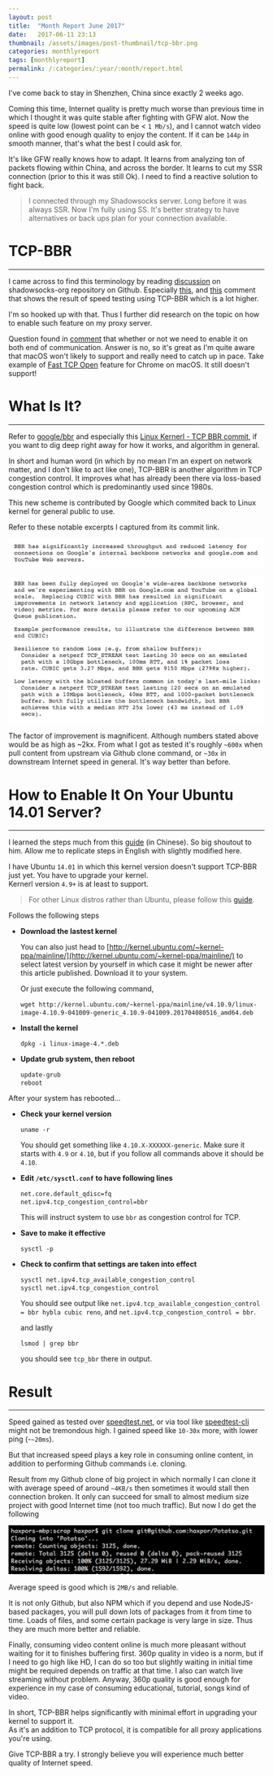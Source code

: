 ```yaml
---
layout: post
title:  "Month Report June 2017"
date:   2017-06-11 23:13
thumbnail: /assets/images/post-thumbnail/tcp-bbr.png
categories: monthlyreport
tags: [monthlyreport]
permalink: /:categories/:year/:month/report.html
---
```


I've come back to stay in Shenzhen, China since exactly 2 weeks ago.

Coming this time, Internet quality is pretty much worse than previous time in which I thought it was quite stable after fighting with GFW alot. Now the speed is quite low (lowest point can be < `1 Mb/s`), and I cannot watch video online with good enough quality to enjoy the content. If it can be `144p` in smooth manner, that's what the best I could ask for.

It's like GFW really knows how to adapt. It learns from analyzing ton of packets flowing within China, and across the border. It learns to cut my SSR connection (prior to this it was still Ok). I need to find a reactive solution to fight back.

> I connected through my Shadowsocks server. Long before it was always SSR. Now I'm fully using SS. It's better strategy to have alternatives or back ups plan for your connection available.

# TCP-BBR

---

I came across to find this terminology by reading [discussion](https://github.com/shadowsocks/shadowsocks-org/issues/26) on shadowsocks-org repository on Github. Especially [this](https://github.com/shadowsocks/shadowsocks-org/issues/26#issuecomment-269444798), and [this](https://github.com/shadowsocks/shadowsocks-org/issues/26#issuecomment-269456260) comment that shows the result of speed testing using TCP-BBR which is a lot higher.

I'm so hooked up with that. Thus I further did research on the topic on how to enable such feature on my proxy server.

Question found in [comment](https://github.com/shadowsocks/shadowsocks-org/issues/26#issuecomment-269487933) that whether or not we need to enable it on both end of communication. Answer is no, so it's great as I'm quite aware that macOS won't likely to support and really need to catch up in pace. Take example of [Fast TCP Open](https://bugs.chromium.org/p/chromium/issues/detail?id=543653) feature for Chrome on macOS. It still doesn't support!

# What Is It?

---

Refer to [google/bbr](https://github.com/google/bbr/blob/master/Documentation/bbr-quick-start.md) and especially this [Linux Kernerl - TCP BBR commit](http://git.kernel.org/cgit/linux/kernel/git/davem/net-next.git/commit/?id=0f8782ea14974ce992618b55f0c041ef43ed0b78), if you want to dig deep right away for how it works, and algorithm in general.

In short and human word (in which by no mean I'm an expert on network matter, and I don't like to act like one), TCP-BBR is another algorithm in TCP congestion control. It improves what has already been there via loss-based congestion control which is predominantly used since 1980s.

This new scheme is contributed by Google which commited back to Linux kernel for general public to use.

Refer to these notable excerpts I captured from its commit link.

![excerpt tcp-bbr 1](/assets/images/tcp-bbr/excerpt1.png)

![excerpt tcp-bbr 2](/assets/images/tcp-bbr/excerpt2.png)

The factor of improvement is magnificent. Although numbers stated above would be as high as ~2kx. From what I got as tested it's roughly `~600x` when pull content from upstream via Github clone command, or `~30x` in downstream Internet speed in general. It's way better than before.

# How to Enable It On Your Ubuntu 14.01 Server?

---

I learned the steps much from this [guide](https://github.com/iMeiji/shadowsocks_install/wiki/%E5%BC%80%E5%90%AFTCP-BBR%E6%8B%A5%E5%A1%9E%E6%8E%A7%E5%88%B6%E7%AE%97%E6%B3%95) (in Chinese). So big shoutout to him. Allow me to replicate steps in English with slightly modified here.

I have Ubuntu `14.01` in which this kernel version doesn't support TCP-BBR just yet. You have to upgrade your kernel.  
Kernerl version `4.9+` is at least to support.

> For other Linux distros rather than Ubuntu, please follow this [guide](https://github.com/iMeiji/shadowsocks_install/wiki/%E5%BC%80%E5%90%AFTCP-BBR%E6%8B%A5%E5%A1%9E%E6%8E%A7%E5%88%B6%E7%AE%97%E6%B3%95).

Follows the following steps

* **Download the lastest kernel**

    You can also just head to [http://kernel.ubuntu.com/~kernel-ppa/mainline/](http://kernel.ubuntu.com/~kernel-ppa/mainline/) to select latest version by yourself in which case it might be newer after this article published. Download it to your system.  

    Or just execute the following command,  

    ```shell
    wget http://kernel.ubuntu.com/~kernel-ppa/mainline/v4.10.9/linux-image-4.10.9-041009-generic_4.10.9-041009.201704080516_amd64.deb
    ``` 

* **Install the kernel**

    ```shell
    dpkg -i linux-image-4.*.deb
    ```

* **Update grub system, then reboot**

    ```shell
    update-grub
    reboot
    ```

After your system has rebooted...

* **Check your kernel version**

    ```shell
    uname -r
    ```

    You should get something like `4.10.X-XXXXXX-generic`. Make sure it starts with `4.9` or `4.10`, but if you follow all commands above it should be `4.10`.

* **Edit `/etc/sysctl.conf` to have following lines**

    ```shell
    net.core.default_qdisc=fq
    net.ipv4.tcp_congestion_control=bbr
    ```

    This will instruct system to use `bbr` as congestion control for TCP.

* **Save to make it effective**

    ```shell
    sysctl -p
    ```

* **Check to confirm that settings are taken into effect**

    ```shell
    sysctl net.ipv4.tcp_available_congestion_control
    sysctl net.ipv4.tcp_congestion_control
    ```

    You should see output like `net.ipv4.tcp_available_congestion_control = bbr hybla cubic reno`, and
    `net.ipv4.tcp_congestion_control = bbr`.

    and lastly

    ```shell
    lsmod | grep bbr
    ```

    you should see `tcp_bbr` there in output.

# Result

---

Speed gained as tested over [speedtest.net](speedtest.net), or via tool like [speedtest-cli](https://pypi.python.org/pypi/speedtest-cli/) might not be tremondous high. I gained speed like `10-30x` more, with lower ping (-`~20ms`).

But that increased speed plays a key role in consuming online content, in addition to performing Github commands i.e. cloning.

Result from my Github clone of big project in which normally I can clone it with average speed of around `~4KB/s` then sometimes it would stall then connection broken. It only can succeed for small to almost medium size project with good Internet time (not too much traffic). But now I do get the following

![github clone speed improved](/assets/images/tcp-bbr/tcp-bbr-more-speed.png)

Average speed is good which is `2MB/s` and reliable.

It is not only Github, but also NPM which if you depend and use NodeJS-based packages, you will pull down lots of packages from it from time to time. Loads of files, and some certain package is very large in size. Thus they are much more better and reliable.

Finally, consuming video content online is much more pleasant without waiting for it to finishes buffering first. 360p quality in video is a norm, but if I need to go high like HD, I can do so too but slightly waiting in initial time might be required depends on traffic at that time. I also can watch live streaming without problem. Anyway, 360p quality is good enough for experience in my case of consuming educational, tutorial, songs kind of video.

In short, TCP-BBR helps significantly with minimal effort in upgrading your kernel to support it.  
As it's an addition to TCP protocol, it is compatible for all proxy applications you're using.

Give TCP-BBR a try. I strongly believe you will experience much better quality of Internet speed.
